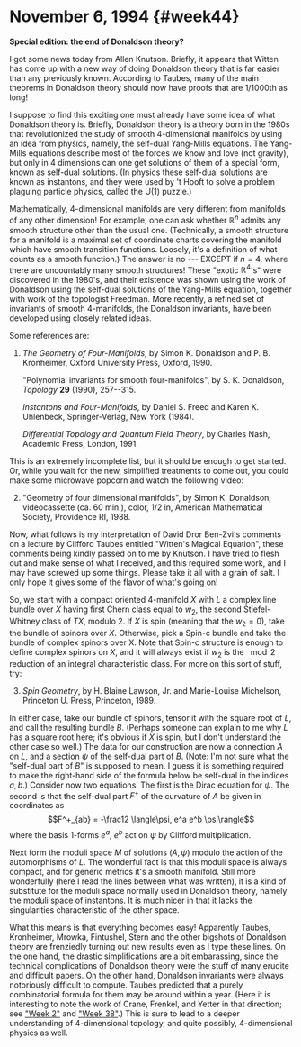 # November 6, 1994 {#week44}

**Special edition: the end of Donaldson theory?**

I got some news today from Allen Knutson. Briefly, it appears that
Witten has come up with a new way of doing Donaldson theory that is far
easier than any previously known. According to Taubes, many of the main
theorems in Donaldson theory should now have proofs that are $1/1000$th as
long!

I suppose to find this exciting one must already have some idea of what
Donaldson theory is. Briefly, Donaldson theory is a theory born in the
1980s that revolutionized the study of smooth 4-dimensional manifolds by
using an idea from physics, namely, the self-dual Yang-Mills equations.
The Yang-Mills equations describe most of the forces we know and love
(not gravity), but only in 4 dimensions can one get solutions of them of
a special form, known as self-dual solutions. (In physics these
self-dual solutions are known as instantons, and they were used by 't
Hooft to solve a problem plaguing particle physics, called the $\mathrm{U}(1)$
puzzle.)

Mathematically, 4-dimensional manifolds are very different from
manifolds of any other dimension! For example, one can ask whether $\mathbb{R}^n$
admits any smooth structure other than the usual one. (Technically, a
smooth structure for a manifold is a maximal set of coordinate charts
covering the manifold which have smooth transition functions. Loosely,
it's a definition of what counts as a smooth function.) The answer is
no --- EXCEPT if $n = 4$, where there are uncountably many smooth
structures! These "exotic $\mathbb{R}^4$'s" were discovered in the 1980's, and
their existence was shown using the work of Donaldson using the
self-dual solutions of the Yang-Mills equation, together with work of
the topologist Freedman. More recently, a refined set of invariants of
smooth 4-manifolds, the Donaldson invariants, have been developed using
closely related ideas.

Some references are:

1) _The Geometry of Four-Manifolds_, by Simon K. Donaldson and P. B. Kronheimer, Oxford University Press, Oxford, 1990.

    "Polynomial invariants for smooth four-manifolds", by S. K. Donaldson, _Topology_ **29** (1990), 257--315.

    _Instantons and Four-Manifolds_, by Daniel S. Freed and Karen K. Uhlenbeck, Springer-Verlag, New York (1984).

    _Differential Topology and Quantum Field Theory_, by Charles Nash, Academic Press, London, 1991.

This is an extremely incomplete list, but it should be enough to get
started. Or, while you wait for the new, simplified treatments to come
out, you could make some microwave popcorn and watch the following
video:

2) "Geometry of four dimensional manifolds", by Simon K. Donaldson, videocassette (ca. 60 min.), color, $1/2$ in, American Mathematical Society, Providence RI, 1988.

Now, what follows is my interpretation of David Dror Ben-Zvi's comments
on a lecture by Clifford Taubes entitled "Witten's Magical Equation",
these comments being kindly passed on to me by Knutson. I have tried to
flesh out and make sense of what I received, and this required some
work, and I may have screwed up some things. Please take it all with a
grain of salt. I only hope it gives some of the flavor of what's going
on!

So, we start with a compact oriented 4-manifold $X$ with $L$ a complex line
bundle over $X$ having first Chern class equal to $w_2$, the second
Stiefel-Whitney class of $TX$, modulo $2$. If $X$ is spin (meaning that the $w_2 = 0$), take the bundle of spinors over $X$. Otherwise, pick a Spin-c bundle
and take the bundle of complex spinors over X. Note that Spin-c
structure is enough to define complex spinors on $X$, and it will always
exist if $w_2$ is the $\mod 2$ reduction of an integral characteristic class.
For more on this sort of stuff, try:

3) _Spin Geometry_, by H. Blaine Lawson, Jr. and Marie-Louise Michelson, Princeton U. Press, Princeton, 1989.

In either case, take our bundle of spinors, tensor it with the square
root of $L$, and call the resulting bundle $B$. (Perhaps someone can explain
to me why $L$ has a square root here; it's obvious if $X$ is spin, but I
don't understand the other case so well.) The data for our construction
are now a connection $A$ on $L$, and a section $\psi$ of the self-dual part of $B$.
(Note: I'm not sure what the "self-dual part of $B$" is supposed to
mean. I guess it is something required to make the right-hand side of
the formula below be self-dual in the indices $a,b$.) Consider now two
equations. The first is the Dirac equation for $\psi$. The second is that the
self-dual part $F^+$ of the curvature of $A$ be given in coordinates as
$$F^+_{ab} = -\frac12 \langle\psi, e^a e^b \psi\rangle$$
where the basis 1-forms $e^a$, $e^b$ act on $\psi$ by Clifford multiplication.

Next form the moduli space $M$ of solutions $(A, \psi)$ modulo the action of
the automorphisms of $L$. The wonderful fact is that this moduli space is
always compact, and for generic metrics it's a smooth manifold. Still
more wonderfully (here I read the lines between what was written), it is
a kind of substitute for the moduli space normally used in Donaldson
theory, namely the moduli space of instantons. It is much nicer in that
it lacks the singularities characteristic of the other space.

What this means is that everything becomes easy! Apparently Taubes,
Kronheimer, Mrowka, Fintushel, Stern and the other bigshots of Donaldson
theory are frenziedly turning out new results even as I type these
lines. On the one hand, the drastic simplifications are a bit
embarassing, since the technical complications of Donaldson theory were
the stuff of many erudite and difficult papers. On the other hand,
Donaldson invariants were always notoriously difficult to compute.
Taubes predicted that a purely combinatorial formula for them may be
around within a year. (Here it is interesting to note the work of Crane,
Frenkel, and Yetter in that direction; see ["Week 2"](#week2) and
["Week 38"](#week38).) This is sure to lead to a deeper
understanding of 4-dimensional topology, and quite possibly,
4-dimensional physics as well.
